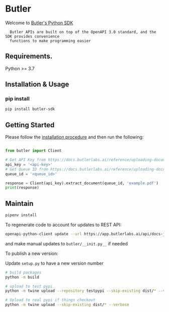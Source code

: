 # Butler
Welcome to [Butler's Python SDK](https://butlerlabs.ai)

      Butler APIs are built on top of the OpenAPI 3.0 standard, and the SDK provides convenience
      functions to make programming easier

## Requirements.
Python >= 3.7

## Installation & Usage
### pip install

```sh
pip install butler-sdk
```

## Getting Started

Please follow the [installation procedure](#installation--usage) and then run the following:

```python

from butler import Client

# Get API Key from https://docs.butlerlabs.ai/reference/uploading-documents-to-the-rest-api#get-your-api-key
api_key = '<api-key>'
# Get Queue ID from https://docs.butlerlabs.ai/reference/uploading-documents-to-the-rest-api#go-to-the-model-details-page
queue_id = '<queue_id>'

response = Client(api_key).extract_document(queue_id, 'example.pdf')
print(response)
```

## Maintain
```sh
pipenv install
```

To regenerate code to account for updates to REST API:
```sh
openapi-python-client update --url https://app.butlerlabs.ai/api/docs-json --config codegen.yaml
```
and make manual updates to `butler/__init.py__` if needed

To publish a new version:

Update `setup.py` to have a new version number

```sh
# build packages
python -m build

# upload to test pypi
python -m twine upload --repository testpypi --skip-existing dist/* --verbose

# Upload to real pypi if things checkout
python -m twine upload --skip-existing dist/* --verbose
```
